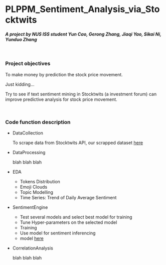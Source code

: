 # PLPPM_Sentiment_Analysis_via_Stocktwits

#### *A project by NUS ISS student Yun Cao, Gerong Zhang, Jiaqi Yao, Sikai Ni, Yunduo Zhang*

<br />

### Project objectives

To make money by prediction the stock price movement.

Just kidding...

Try to see if text sentiment mining in Stocktwits (a investment forum) can improve predictive analysis for stock price movement. 

<br />

### Code function description

- DataCollection

    To scrape data from Stocktwits API, our scrapped dataset [here](https://www.linkedin.com/in/frankcaoyun/?originalSubdomain=sg)
    
- DataProcessing

    blah blah blah
    
- EDA

    - Tokens Distribution
    - Emoji Clouds
    - Topic Modelling
    - Time Series: Trend of Daily Average Sentiment
    
- SentimentEngine

    - Test several models and select best model for training
    - Tune Hyper-parameters on the selected model
    - Training
    - Use model for sentiment inferencing
    - model [here](https://huggingface.co/zhayunduo/roberta-base-stocktwits-finetuned)
   
- CorrelationAnalysis

    blah blah blah
    
